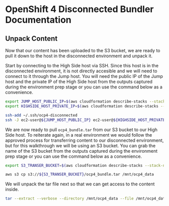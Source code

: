 # OpenShift 4 Disconnected Bundler Documentation

## Unpack Content

Now that our content has been uploaded to the S3 bucket, we are ready to pull
it down to the host in the disconnected environment and unpack it.

Start by connecting to the High Side host via SSH. Since this host is in the
disconnected environment, it is not directly accesible and we will need to
connect to it through the Jump host. You will need the public IP of the Jump
host and the private IP of the High Side host from the outputs captured during
the environment prep stage or you can use the command below as a convenience.

```bash
export JUMP_HOST_PUBLIC_IP=$(aws cloudformation describe-stacks --stack-name ocp4-disconnected --query 'Stacks[0].Outputs[?OutputKey==`JumpInstancePublicIp`].OutputValue' --output text)
export HIGHSIDE_HOST_PRIVATE_IP=$(aws cloudformation describe-stacks --stack-name ocp4-disconnected --query 'Stacks[0].Outputs[?OutputKey==`HighSideInstancePrivateIp`].OutputValue' --output text)

ssh-add ~/.ssh/ocp4-disconnected
ssh -J ec2-user@${JUMP_HOST_PUBLIC_IP} ec2-user@${HIGHSIDE_HOST_PRIVATE_IP}
```

We are now ready to pull `ocp4_bundle.tar` from our S3 bucket to our High Side
host. To reiterate again, in a real environment we would follow the approved
process for transferring content to our disconnected environment, but for this
walkthrough we will be using an S3 bucket. You can grab the name of the S3
bucket from the outputs captured during the environment prep stage or you can
use the command below as a convenience.

```bash
export S3_TRANSER_BUCKET=$(aws cloudformation describe-stacks --stack-name ocp4-disconnected --query 'Stacks[0].Outputs[?OutputKey==`S3TransferBucket`].OutputValue' --output text)

aws s3 cp s3://${S3_TRANSER_BUCKET}/ocp4_bundle.tar /mnt/ocp4_data
```

We will unpack the tar file next so that we can get access to the content
inside.

```bash
tar --extract --verbose --directory /mnt/ocp4_data --file /mnt/ocp4_data/ocp4_bundle.tar
```
